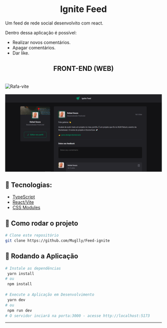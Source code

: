 # <h1 align="center">Ignite Feed</h1>

Um feed de rede social desenvolvito com react.

Dentro dessa aplicação é possível:

- Realizar novos comentários.
- Apagar comentários.
- Dar like.


<h2 style="font-weight:bold" align="center"> FRONT-END (WEB) </h2>

<div style="display: inline_block"><br>
  <img align="center" alt="Rafa-vite" width="40" src="https://camo.githubusercontent.com/61e102d7c605ff91efedb9d7e47c1c4a07cef59d3e1da202fd74f4772122ca4e/68747470733a2f2f766974656a732e6465762f6c6f676f2e737667">
</div>
<br/>

<div style="display:flex; flex-wrap: wrap; gap: 20px;" align='center'>
  <img src="https://raw.githubusercontent.com/Muglly/Feed-ignite/master/src/assets/home.PNG" alt='Web' />
</div>

## 🔨 Tecnologias:

- [TypeScript](https://www.typescriptlang.org/)
- [React/Vite](https://vitejs.dev/)
- [CSS Modules](https://github.com/css-modules/css-modules)


## 🚀 Como rodar o projeto

```bash
# Clone este repositório
git clone https://github.com/Muglly/Feed-ignite
```

## 🎲 Rodando a Aplicação

```bash
# Instale as dependências
 yarn install 
# ou 
 npm install

# Execute a Aplicação em Desenvolvimento
 yarn dev 
# ou 
 npm run dev
# O servidor inciará na porta:3000 - acesse http://localhost:5173
```
<hr>
